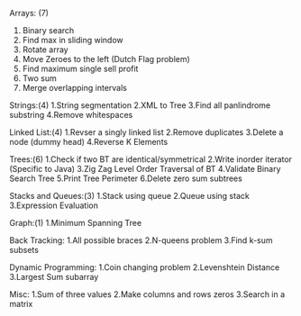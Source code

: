 Arrays: (7)
1. Binary search
2. Find max in sliding window
3. Rotate array
4. Move Zeroes to the left (Dutch Flag problem)
5. Find maximum single sell profit
6. Two sum
7. Merge overlapping intervals

Strings:(4)
1.String segmentation
2.XML to Tree
3.Find all panlindrome substring 
4.Remove whitespaces

Linked List:(4)	
1.Revser a singly linked list 
2.Remove duplicates
3.Delete a node (dummy head) 
4.Reverse K Elements 

Trees:(6)
1.Check if two BT are identical/symmetrical
2.Write inorder iterator (Specific to Java)
3.Zig Zag Level Order Traversal of BT
4.Validate Binary Search Tree
5.Print Tree Perimeter
6.Delete zero sum subtrees

Stacks and Queues:(3)
1.Stack using queue
2.Queue using stack 
3.Expression Evaluation

Graph:(1)
1.Minimum Spanning Tree

Back Tracking:
1.All possible braces
2.N-queens problem
3.Find k-sum subsets

Dynamic Programming:
1.Coin changing problem
2.Levenshtein Distance
3.Largest Sum subarray

Misc:
1.Sum of three values
2.Make columns and rows zeros
3.Search in a matrix



